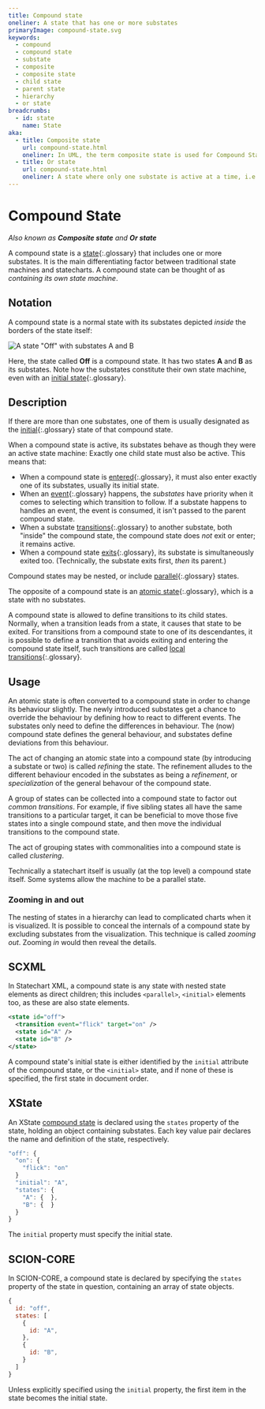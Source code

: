 ```yaml
---
title: Compound state
oneliner: A state that has one or more substates
primaryImage: compound-state.svg
keywords:
  - compound
  - compound state
  - substate
  - composite
  - composite state
  - child state
  - parent state
  - hierarchy
  - or state
breadcrumbs:
  - id: state
    name: State
aka:
  - title: Composite state
    url: compound-state.html
    oneliner: In UML, the term composite state is used for Compound State.
  - title: Or state
    url: compound-state.html
    oneliner: A state where only one substate is active at a time, i.e. a OR b OR c, known as a compound state
---
```


# Compound State

_Also known as **Composite state** and **Or state**_

A compound state is a [state](state.html){:.glossary} that includes one or more substates. It is the main differentiating factor between traditional state machines and statecharts. A compound state can be thought of as _containing its own state machine_.

## Notation

A compound state is a normal state with its substates depicted _inside_ the borders of the state itself:

![A state "Off" with substates A and B](compound-state.svg)

Here, the state called **Off** is a compound state. It has two states **A** and **B** as its substates. Note how the substates constitute their own state machine, even with an [initial state](initial-state.html){:.glossary}.

## Description

If there are more than one substates, one of them is usually designated as the [initial](initial-state.html){:.glossary} state of that compound state.

When a compound state is active, its substates behave as though they were an active state machine: Exactly one child state must also be active. This means that:

- When a compound state is [entered](enter.html){:.glossary}, it must also enter exactly one of its substates, usually its initial state.
- When an [event](event.html){:.glossary} happens, the _substates_ have priority when it comes to selecting which transition to follow. If a substate happens to handles an event, the event is consumed, it isn't passed to the parent compound state.
- When a substate [transitions](transition.html){:.glossary} to another substate, both "inside" the compound state, the compound state does _not_ exit or enter; it remains active.
- When a compound state [exits](exit.html){:.glossary}, its substate is simultaneously exited too. (Technically, the substate exits first, _then_ its parent.)

Compound states may be nested, or include [parallel](parallel-state.html){:.glossary} states.

The opposite of a compound state is an [atomic state](atomic-state.html){:.glossary}, which is a state with no substates.

A compound state is allowed to define transitions to its child states. Normally, when a transition leads from a state, it causes that state to be exited. For transitions from a compound state to one of its descendantes, it is possible to define a transition that avoids exiting and entering the compound state itself, such transitions are called [local transitions](local-transition.html){:.glossary}.

## Usage

An atomic state is often converted to a compound state in order to change its behaviour slightly. The newly introduced substates get a chance to override the behaviour by defining how to react to different events. The substates only need to define the differences in behaviour. The (now) compound state defines the general behaviour, and substates define deviations from this behaviour.

The act of changing an atomic state into a compound state (by introducing a substate or two) is called _refining_ the state. The refinement alludes to the different behaviour encoded in the substates as being a _refinement_, or _specialization_ of the general behavour of the compound state.

A group of states can be collected into a compound state to factor out _common transitions_. For example, if five sibling states all have the same transitions to a particular target, it can be beneficial to move those five states into a single compound state, and then move the individual transitions to the compound state.

The act of grouping states with commonalities into a compound state is called _clustering_.

Technically a statechart itself is usually (at the top level) a compound state itself. Some systems allow the machine to be a parallel state.

### Zooming in and out

The nesting of states in a hierarchy can lead to complicated charts when it is visualized. It is possible to conceal the internals of a compound state by excluding substates from the visualization. This technique is called _zooming out_. Zooming _in_ would then reveal the details.

## SCXML

In Statechart XML, a compound state is any state with nested state elements as direct children; this includes `<parallel>`, `<initial>` elements too, as these are also state elements.

```xml
<state id="off">
  <transition event="flick" target="on" />
  <state id="A" />
  <state id="B" />
</state>
```

A compound state's initial state is either identified by the `initial` attribute of the compound state, or the `<initial>` state, and if none of these is specified, the first state in document order.

## XState

An XState [compound state](https://xstate.js.org/docs/guides/hierarchical.html) is declared using the `states` property of the state, holding an object containing substates. Each key value pair declares the name and definition of the state, respectively.

```javascript
"off": {
  "on": {
    "flick": "on"
  }
  "initial": "A",
  "states": {
    "A": {  },
    "B": {  }
  }
}
```

The `initial` property must specify the initial state.

## SCION-CORE

In SCION-CORE, a compound state is declared by specifying the `states` property of the state in question, containing an array of state objects.

```javascript
{
  id: "off",
  states: [
    {
      id: "A",
    },
    {
      id: "B",
    }
  ]
}
```

Unless explicitly specified using the `initial` property, the first item in the state becomes the initial state.
